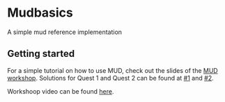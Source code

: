 # Mudbasics

A simple mud reference implementation

## Getting started
For a simple tutorial on how to use MUD, check out the slides of the [MUD workshop](https://www.figma.com/file/n4Ld4tpaiymotp9mRH5Te9/Mud-Workshop?node-id=0%3A1). Solutions for Quest 1 and Quest 2 can be found at [#1](https://github.com/latticexyz/mudbasics/pull/1) and [#2](https://github.com/latticexyz/mudbasics/pull/2).

Workshoop video can be found [here](https://drive.google.com/file/d/1aBw9UW7lrsMZBiCiXsJCVyukfAVrqlEZ/view).
